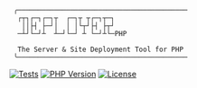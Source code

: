 ```
 ╭──────────────────────────────────────────
  ┌┬┐┌─┐┌─┐┬  ┌─┐┬ ┬┌─┐┬─┐
   ││├┤ ├─┘│  │ │└┬┘├┤ ├┬┘
  ─┴┘└─┘┴  ┴─┘└─┘ ┴ └─┘┴└─PHP

  The Server & Site Deployment Tool for PHP
 ╰──────────────────────────────────────────
```

[![Tests](https://img.shields.io/badge/tests-passing-brightgreen.svg)](https://github.com/bigpixelrocket/deployer-php)
[![PHP Version](https://img.shields.io/badge/php-%5E8.2-blue.svg)](https://php.net)
[![License](https://img.shields.io/badge/license-MIT-green.svg)](LICENSE)
